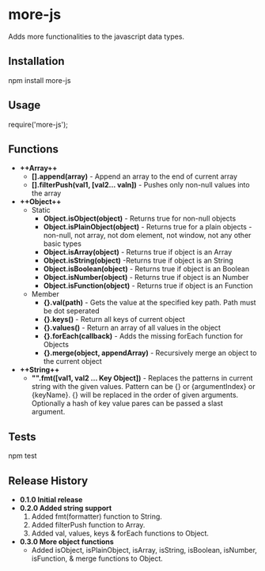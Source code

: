 # more-js

Adds more functionalities to the javascript data types.

## Installation

  npm install more-js

## Usage

  require('more-js');

## Functions
* **++Array++**
  * **[].append(array)** - Append an array to the end of current array
  * **[].filterPush(val1, [val2... valn])** - Pushes only non-null values into the array
* **++Object++**
  * Static
    * **Object.isObject(object)** - Returns true for non-null objects
    * **Object.isPlainObject(object)** - Returns true for a plain objects - non-null, not array, not dom element, not window, not any other basic types
    * **Object.isArray(object)** - Returns true if object is an Array
    * **Object.isString(object)** -Returns true if object is an String
    * **Object.isBoolean(object)** - Returns true if object is an Boolean
    * **Object.isNumber(object)** - Returns true if object is an Number
    * **Object.isFunction(object)** - Returns true if object is an Function
  * Member
    * **{}.val(path)** - Gets the value at the specified key path. Path must be dot seperated
    * **{}.keys()** - Return all keys of current object
    * **{}.values()** - Return an array of all values in the object
    * **{}.forEach(callback)** - Adds the missing forEach function for Objects
    * **{}.merge(object, appendArray)** - Recursively merge an object to the current object
* **++String++**
  * **"".fmt([val1, val2 ... Key Object])** - Replaces the patterns in current string with the given values. Pattern can be {} or {argumentIndex} or {keyName}. {} will be replaced in the order of given arguments. Optionally a hash of key value pares can be passed a slast argument.

## Tests

  npm test

## Release History

* **0.1.0 Initial release**
* **0.2.0 Added string support**
  1. Added fmt(formatter) function to String.
  2. Added filterPush function to Array.
  3. Added val, values, keys & forEach functions to Object.
* **0.3.0 More object functions**
  * Added isObject, isPlainObject, isArray, isString, isBoolean, isNumber, isFunction, & merge functions to Object.